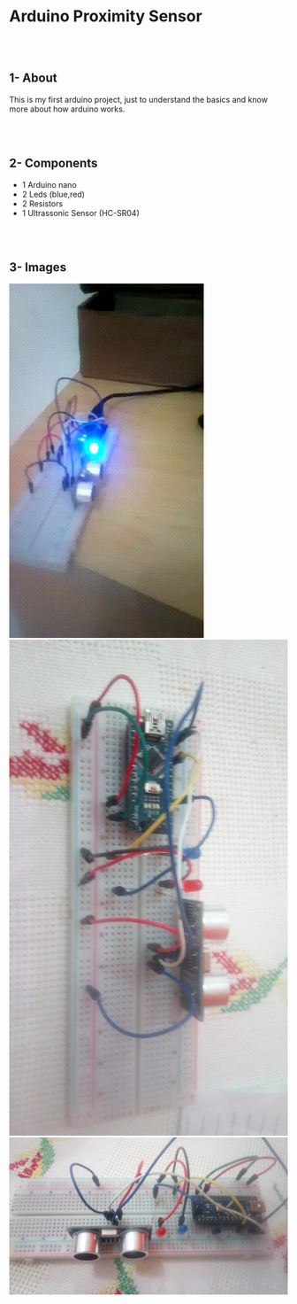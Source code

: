 <h1>Arduino Proximity Sensor</h1>

<br><br>
<h2><b>1- About</b></h2>
<p>This is my first arduino project, just to understand the basics and know more about how arduino works.</p>

<br><br>

<h2><b>2- Components</b></h2>
<ul>
	<li>1 Arduino nano</li>
	<li>2 Leds (blue,red)</li>
	<li>2 Resistors </li>
	<li>1 Ultrassonic Sensor (HC-SR04)</li> 
</ul>

<br><br>
<h2><b>3- Images</b></h2>
<img src="https://github.com/BrunoEleodoro/Arduino-Proximity-Sensor/blob/master/assets/gif_demonstration.gif">
<img src="https://github.com/BrunoEleodoro/Arduino-Proximity-Sensor/blob/master/assets/board_view_1.jpeg">
<img src="https://github.com/BrunoEleodoro/Arduino-Proximity-Sensor/blob/master/assets/board_view_2.jpeg">

